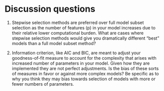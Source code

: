 # Discussion questions

1. Stepwise selection methods are preferred over full model subset selection as the number of features (p) in your model increases due to their relative lower computational burden. What are cases where stepwise selection methods would give you dramatically different “best” models than a full model subset method?

2. Information criterion, like AIC and BIC, are meant to adjust your goodness-of-fit measure to account for the complexity that arises with increased number of parameters in your model. Given how they are implemented they are not perfect adjustments. Is the bias of these sorts of measures in favor or against more complex models? Be specific as to why you think they may bias towards selection of models with more or fewer numbers of parameters.
